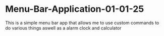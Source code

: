 # Menu-Bar-Application-01-01-25
This is a simple menu bar app that allows me to use custom commands to do various things aswell as a alarm clock and calculator
